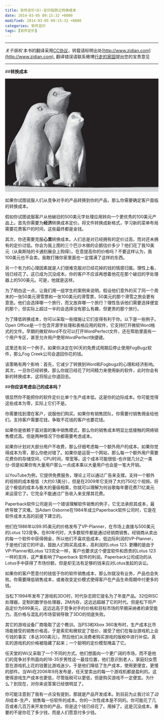 ```yaml
---
title: 软件定价(8)-定价陷阱之转换成本
date: 2014-03-05 09:15:32 +0800
modified: 2014-03-05 09:15:32 +0800
categories: 软件定价
tags: [软件定价]
---
```


-----

*关于版权*
本书的翻译采用[CC协议](creativecommons.org/licenses/by-nc-sa/2.5/cn/‎)，转载请标明出处[http://www.zjdian.com](http://www.zjdian.com), 翻译错误请联系微博[行走的家园](http://weibo.com/walkinghome)提出您的宝贵意见

-----

##**转换成本**

![转换成本](/images/swpricing/chp3/1.png)

如果你试图说服人们从竞争对手的产品转换到你的产品，那么你需要确定客户面临的转换成本。

假如你试图说服客户从他破旧的500美元字处理应用转向一个更优秀的100美元产品上。首先你需要为**经济**转换成本定价。将文件转换成新格式，学习新的菜单布局需要花费客户的时间，这些最终都是金钱。

其次，你还需要克服**心里**转换成本。人们总是对已经拥有的定价过高，而对还未拥有的定价过低。你会为我上图的三个巴沙木做的企鹅估价多少？他们花了我10美元（从奥斯陆的卡通刻展会上购得）。在意提高你的价格吗？不要这样认为，我100美元也不会卖。我敢打赌你家里面也一定摆满了这样的东西。

另一个有力的心理因素就是人们很难克服对已经花掉的钱的情感归属。理性上看，钱已经花了。这已成为沉没成本。你的客户不应该再想着他花在那个破旧的字处理器上的500美元。可是，他就是这样。

为了明白这一点，让我们用一组学生的案例来说明。假设他们意外的买了同一个周末的一张50美元滑雪票和一张100美元的滑雪票，50美元的那个滑雪之旅会更有意思。他们会选择哪一个旅行，而又放弃哪一个旅行？理性告诉他们需要选择便宜的那个，但实际上超过一半的会选择没有那么有趣，但更贵的那个旅行。

为了降低转换成本，你可以采取一些措施让它们变得有利于你。以下是一些例子。Open Office是一个包含开源字处理和表格应用的软件，它支持打开微软Word格式的文件。早期的微软Word不仅可以打开WordPerfect文件，还在帮助里面有一个用户专区，甚至允许用户使用WordPerfect快捷键。

这里还有另一个例子。如果你决定在90天的免费试用期后停止使用FogBugz软件，那么Fog Creek公司会退回你花的钱。

该策略有两个影响：首先，它减少了转换到Word和Fogbugz的心理和经济影响。其次，一旦你已经转换，那么你就已经花了时间精力来使用新的软件，此时你会有新的转换成本，这将阻止你退回去。

##**你应该考虑自己的成本吗？**

很显然你不能把你的软件定价比单个生产成本低。这是你的边际成本。你可能觉得这些成本为零，实际上它们不是。

你需要找到潜在客户，说服他们购买。如果你有销售团队，你需要付销售佣金给他们。支持客户需要花钱，争取不花钱的客户也要花钱。

如果你是依赖于面对面的集中销售模式，那么你的销售成本明显比低接触的网络销售模式高。但是两种情况下你都需要考虑成本。

如果你计划对大部分用户不收费，那么仔细考虑每一个额外用户的成本。如果你觉得成本为零，那么你绝对错了。如果你是运营一个网站，那么每一个额外用户需要花费你的存储空间，CPU时间，带宽等。这个成本可能很低-也许就几分之一美分-但是如果你有大量用户那么一点成本乘以大量用户也会是一笔大开销。

以YouTube为例，它提供免费服务，理论上可以通过广告来支撑。支持一个额外的视频的成本极低（大约0.1美分），但是在2009年它支持了大约750亿个视频。将这个极低的成本与极大的量级相乘，你就可以理解为何谷歌每年要花费7.1亿美元来运营它了。它完全不能通过广告收入来支撑其花费。

Paperback软件公司是另一个错误理解软件销售的例子，它无法承担其成本，最终导致了灾难。当Adam Osborne在1984年成立Paperback软件公司时，它是在软件成本太高的前提下建立的。

他们在1986年以99.95美元的价格发布了VP-Planner，在市场上直接与500美元的Lotus 123竞争。在80年代时，大多数软件都是通过经销商销售。经销商从卖出的每一个软件中获得佣金，所以他们不喜欢低成本，低边际利润的VP-Planner，于是他们说它的坏话，鼓励人们购买高成本，高利润的Lotus 123. 更糟的是由于VP-Planner和Lotus 123完全一样，客户也要求这个便宜软件和昂贵的Lotus 123一样的支持，这严重影响了Paperback 软件的利润。Paperback公司成功的从Lotus手中获得了市场份额，但是却无法有足够的钱来应对Lotus发起的诉讼。

如果你的客户愿意付的钱低于你的软件销售成本，那么你就没有业务，产品也会失败。你需要降低销售成本，或者改变定价模式使得客户在产品生命周期中付更多的钱。

当松下1994年发布了游戏机3DO时，时代杂志把它提名为了年度产品。32位RISC处理器，定制的数学协处理器，2M内存，这远远超越了它的时代。但是松下将产品定价为699美元，这远远高于竞争对手的价格和目标市场的早期采纳者的承受能力。高价格与混乱的市场营销导致了3DO的彻底失败。

其它的游戏设备厂商吸取了这个教训。当PS3和Xbox 360发布时，生产成本比市场能接受的销售价格高，于是索尼和微软定了低价，接受了他们在每台游戏机上会亏钱的事实（多达300美元）。然后他们从消费者购买游戏的版税中进行补偿。真实的游戏机的价格被隐藏了起来；一个聪明的定价模型掩盖了它。

任天堂的Wii又采取了一个不同的方式。他们想面向一个更广阔的市场，而不是他们的竞争对手所面向的18-35岁男性这一最佳位置，他们意识到老人，家庭妇女愿意在游戏机上花的钱要比游戏迷少。于是他们降低了生产成本，使用更便宜，更慢的部件。当Wii在2006年9月发布是，任天堂卖出的每一个游戏机都是盈利的。这使得游戏生产成本也更低，尽管版税可以更低，但是购买游戏不一定便宜。为什么？到现在，对你来说答案已经很明显了。

你可能注意到了我有一点没有提到，那就是产品开发成本。到目前为止我讨论了*边际*成本-生产，销售每一份软件的成本。你的一次性成本是不同的。你可能花了几百或者几百万来开发你的产品，但是这个钱已经花了。用掉了。这是沉没成本。重要的不是你花了多少钱，而是人们愿意付多少钱。

